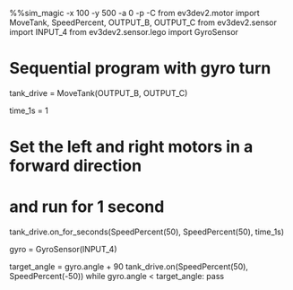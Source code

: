 %%sim_magic -x 100 -y 500 -a 0 -p -C
from ev3dev2.motor import MoveTank, SpeedPercent, OUTPUT_B, OUTPUT_C
from ev3dev2.sensor import INPUT_4
from ev3dev2.sensor.lego import GyroSensor

# Sequential program with gyro turn

tank_drive = MoveTank(OUTPUT_B, OUTPUT_C)

time_1s = 1

# Set the left and right motors in a forward direction
# and run for 1 second
tank_drive.on_for_seconds(SpeedPercent(50), SpeedPercent(50),
                          time_1s)


gyro = GyroSensor(INPUT_4)

target_angle = gyro.angle + 90
tank_drive.on(SpeedPercent(50), SpeedPercent(-50))
while gyro.angle < target_angle:
    pass